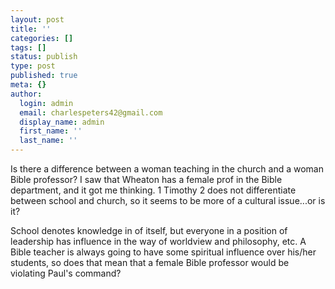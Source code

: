 ```yaml
---
layout: post
title: ''
categories: []
tags: []
status: publish
type: post
published: true
meta: {}
author:
  login: admin
  email: charlespeters42@gmail.com
  display_name: admin
  first_name: ''
  last_name: ''
---
```


Is there a difference between a woman teaching in the church and a woman Bible professor? I saw that Wheaton has a female prof in the Bible department, and it got me thinking. 1 Timothy 2 does not differentiate between school and church, so it seems to be more of a cultural issue...or is it?

School denotes knowledge in of itself, but everyone in a position of leadership has influence in the way of worldview and philosophy, etc. A Bible teacher is always going to have some spiritual influence over his/her students, so does that mean that a female Bible professor would be violating Paul's command?